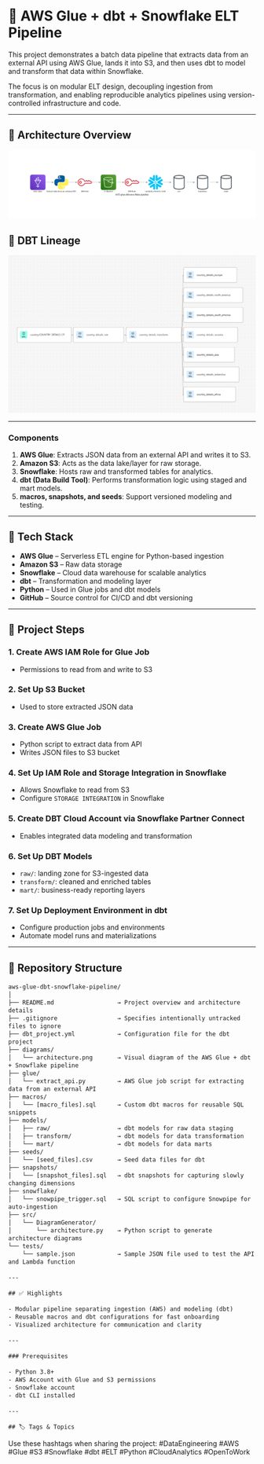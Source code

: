 # 🧪 AWS Glue + dbt + Snowflake ELT Pipeline

This project demonstrates a batch data pipeline that extracts data from an external API using AWS Glue, lands it into S3, and then uses dbt to model and transform that data within Snowflake.

The focus is on modular ELT design, decoupling ingestion from transformation, and enabling reproducible analytics pipelines using version-controlled infrastructure and code.

---

## 🧩 Architecture Overview
![Architecture Diagram](diagrams/architecture.png)

## 🧩 DBT Lineage
![Linage Diagram](diagrams/DBTLineage.png)

---

### Components

1. **AWS Glue**: Extracts JSON data from an external API and writes it to S3.
2. **Amazon S3**: Acts as the data lake/layer for raw storage.
3. **Snowflake**: Hosts raw and transformed tables for analytics.
4. **dbt (Data Build Tool)**: Performs transformation logic using staged and mart models.
5. **macros, snapshots, and seeds**: Support versioned modeling and testing.

---

## 🔧 Tech Stack

- **AWS Glue** – Serverless ETL engine for Python-based ingestion
- **Amazon S3** – Raw data storage
- **Snowflake** – Cloud data warehouse for scalable analytics
- **dbt** – Transformation and modeling layer
- **Python** – Used in Glue jobs and dbt models
- **GitHub** – Source control for CI/CD and dbt versioning

---

## 📌 Project Steps

### 1. Create AWS IAM Role for Glue Job
- Permissions to read from and write to S3

### 2. Set Up S3 Bucket
- Used to store extracted JSON data

### 3. Create AWS Glue Job
- Python script to extract data from API
- Writes JSON files to S3 bucket

### 4. Set Up IAM Role and Storage Integration in Snowflake
- Allows Snowflake to read from S3
- Configure `STORAGE INTEGRATION` in Snowflake

### 5. Create DBT Cloud Account via Snowflake Partner Connect
- Enables integrated data modeling and transformation

### 6. Set Up DBT Models
- `raw/`: landing zone for S3-ingested data
- `transform/`: cleaned and enriched tables
- `mart/`: business-ready reporting layers

### 7. Set Up Deployment Environment in dbt
- Configure production jobs and environments
- Automate model runs and materializations

---

## 📂 Repository Structure
```
aws-glue-dbt-snowflake-pipeline/
│
├── README.md                  → Project overview and architecture details
├── .gitignore                 → Specifies intentionally untracked files to ignore
├── dbt_project.yml            → Configuration file for the dbt project
├── diagrams/
│   └── architecture.png       → Visual diagram of the AWS Glue + dbt + Snowflake pipeline
├── glue/
│   └── extract_api.py         → AWS Glue job script for extracting data from an external API
├── macros/
│   └── [macro_files].sql      → Custom dbt macros for reusable SQL snippets
├── models/
│   ├── raw/                   → dbt models for raw data staging
│   ├── transform/             → dbt models for data transformation
│   └── mart/                  → dbt models for data marts
├── seeds/
│   └── [seed_files].csv       → Seed data files for dbt
├── snapshots/
│   └── [snapshot_files].sql   → dbt snapshots for capturing slowly changing dimensions
├── snowflake/
│   └── snowpipe_trigger.sql   → SQL script to configure Snowpipe for auto-ingestion
├── src/
│   └── DiagramGenerator/
│       └── architecture.py    → Python script to generate architecture diagrams
└── tests/
    └── sample.json            → Sample JSON file used to test the API and Lambda function

---

## ✅ Highlights

- Modular pipeline separating ingestion (AWS) and modeling (dbt)
- Reusable macros and dbt configurations for fast onboarding
- Visualized architecture for communication and clarity

---

### Prerequisites

- Python 3.8+
- AWS Account with Glue and S3 permissions
- Snowflake account
- dbt CLI installed

---

## 🏷️ Tags & Topics
```
Use these hashtags when sharing the project:
#DataEngineering #AWS #Glue #S3 #Snowflake #dbt #ELT #Python #CloudAnalytics #OpenToWork

```


